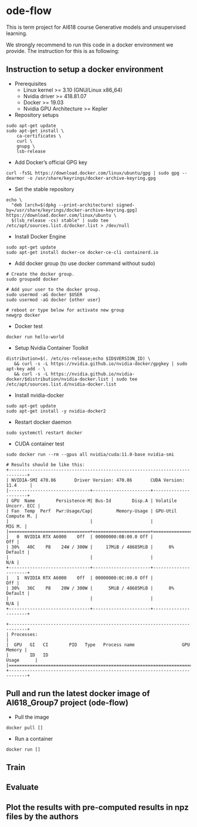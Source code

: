 # ode-flow
This is term project for AI618 course Generative models and unsupervised learning. 

We strongly recommend to run this code in a docker environment we provide. The instruction for this is as following:

## Instruction to setup a docker environment
- Prerequisites
    - Linux kernel >= 3.10 (GNU/Linux x86_64)
    - Nvidia driver >= 418.81.07
    - Docker >= 19.03
    - Nvidia GPU Architecture >= Kepler
- Repository setups
```
sudo apt-get update
sudo apt-get install \
    ca-certificates \
    curl \
    gnupg \
    lsb-release

```
- Add Docker’s official GPG key
```
curl -fsSL https://download.docker.com/linux/ubuntu/gpg | sudo gpg --dearmor -o /usr/share/keyrings/docker-archive-keyring.gpg
```
- Set the stable repository
```
echo \
  "deb [arch=$(dpkg --print-architecture) signed-by=/usr/share/keyrings/docker-archive-keyring.gpg] https://download.docker.com/linux/ubuntu \
  $(lsb_release -cs) stable" | sudo tee /etc/apt/sources.list.d/docker.list > /dev/null
```
- Install Docker Engine
```
sudo apt-get update
sudo apt-get install docker-ce docker-ce-cli containerd.io
```
- Add docker group (to use docker command without sudo)
```
# Create the docker group.
sudo groupadd docker

# Add your user to the docker group.
sudo usermod -aG docker $USER
sudo usermod -aG docker {other user}

# reboot or type below for activate new group
newgrp docker
```
- Docker test 
```
docker run hello-world
```
- Setup Nvidia Container Toolkit 
```
distribution=$(. /etc/os-release;echo $ID$VERSION_ID) \
   && curl -s -L https://nvidia.github.io/nvidia-docker/gpgkey | sudo apt-key add - \
   && curl -s -L https://nvidia.github.io/nvidia-docker/$distribution/nvidia-docker.list | sudo tee /etc/apt/sources.list.d/nvidia-docker.list
```
- Install nvidia-docker
```
sudo apt-get update
sudo apt-get install -y nvidia-docker2
```
- Restart docker daemon
```
sudo systemctl restart docker
```
- CUDA container test
```
sudo docker run --rm --gpus all nvidia/cuda:11.0-base nvidia-smi

# Results should be like this:
+-----------------------------------------------------------------------------+
| NVIDIA-SMI 470.86       Driver Version: 470.86       CUDA Version: 11.4     |
|-------------------------------+----------------------+----------------------+
| GPU  Name        Persistence-M| Bus-Id        Disp.A | Volatile Uncorr. ECC |
| Fan  Temp  Perf  Pwr:Usage/Cap|         Memory-Usage | GPU-Util  Compute M. |
|                               |                      |               MIG M. |
|===============================+======================+======================|
|   0  NVIDIA RTX A6000    Off  | 00000000:0B:00.0 Off |                  Off |
| 30%   40C    P8    24W / 300W |     17MiB / 48685MiB |      0%      Default |
|                               |                      |                  N/A |
+-------------------------------+----------------------+----------------------+
|   1  NVIDIA RTX A6000    Off  | 00000000:0C:00.0 Off |                  Off |
| 30%   36C    P8    20W / 300W |      5MiB / 48685MiB |      0%      Default |
|                               |                      |                  N/A |
+-------------------------------+----------------------+----------------------+
                                                                               
+-----------------------------------------------------------------------------+
| Processes:                                                                  |
|  GPU   GI   CI        PID   Type   Process name                  GPU Memory |
|        ID   ID                                                   Usage      |
|=============================================================================|
+-----------------------------------------------------------------------------+
```


## Pull and run the latest docker image of AI618_Group7 project (ode-flow)
- Pull the image
```
docker pull []
```
- Run a container
```
docker run []
```
## Train
## Evaluate
## Plot the results with pre-computed results in npz files by the authors
